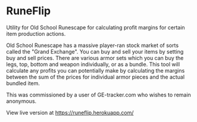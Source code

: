 # RuneFlip
Utility for Old School Runescape for calculating profit margins for certain item production actions.

Old School Runescape has a massive player-ran stock market of sorts called the "Grand Exchange". You can buy and sell your items by setting buy and sell prices.
There are various armor sets which you can buy the legs, top, bottom and weapon individually, or as a bundle. This tool will calculate any profits you can potentially make by calculating the margins between the sum of the prices for individual armor pieces and the actual bundled item.

This was commissioned by a user of GE-tracker.com who wishes to remain anonymous.

View live version at https://runeflip.herokuapp.com/
